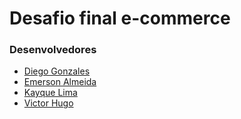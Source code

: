 # Desafio final e-commerce

### Desenvolvedores 
- [Diego Gonzales](https://github.com/diegonzales1)
- [Emerson Almeida](https://github.com/EvertonAlmeida12)
- [Kayque Lima](https://github.com/Kayque546) 
- [Victor Hugo](https://github.com/VICTOR-2102)
